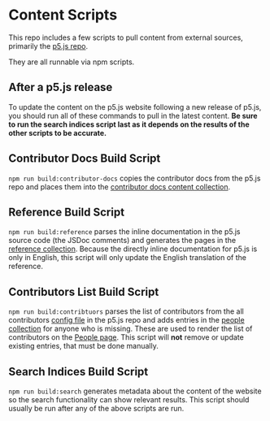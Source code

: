 # Content Scripts

This repo includes a few scripts to pull content from external sources, primarily the [p5.js repo](https://github.com/processing/p5.js).

They are all runnable via npm scripts.

## After a p5.js release

To update the content on the p5.js website following a new release of p5.js, you should run all of these commands to pull in the latest content. **Be sure to run the search indices script last as it depends on the results of the other scripts to be accurate.**

## Contributor Docs Build Script

`npm run build:contributor-docs` copies the contributor docs from the p5.js repo and places them into the [contributor docs content collection](/src/content/contributor-docs).

## Reference Build Script

`npm run build:reference` parses the inline documentation in the p5.js source code (the JSDoc comments) and generates the pages in the [reference collection](/src/content/reference). Because the directly inline documentation for p5.js is only in English, this script will only update the English translation of the reference.

## Contributors List Build Script

`npm run build:contribtuors` parses the list of contributors from the all contributors [config file](https://github.com/processing/p5.js/blob/main/.all-contributorsrc) in the p5.js repo and adds entries in the [people collection](src/content/people/en) for anyone who is missing. These are used to render the list of contributors on the [People page](https://p5js.org/people/). This script will **not** remove or update existing entries, that must be done manually.

## Search Indices Build Script

`npm run build:search` generates metadata about the content of the website so the search functionality can show relevant results. This script should usually be run after any of the above scripts are run.
